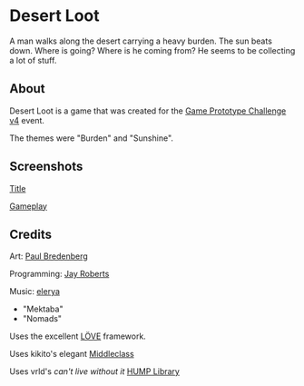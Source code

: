 # Desert Loot

A man walks along the desert carrying a heavy burden. The sun beats down. Where is going? Where is he coming from? He seems to be collecting a lot of stuff.

## About

Desert Loot is a game that was created for the [Game Prototype Challenge v4](http://gameprototypechallenge.com/post/3856159295/gpcv4-themes) event.

The themes were "Burden" and "Sunshine".

## Screenshots

[Title](http://gloryfish.s3.amazonaws.com/games/desertloot/title.png)

[Gameplay](http://gloryfish.s3.amazonaws.com/games/desertloot/gameplay.png)

## Credits

Art: [Paul Bredenberg](http://paulbredenberg.com/)

Programming: [Jay Roberts](http://gloryfish.org)

Music: [elerya](http://opengameart.org/user/811)

 - "Mektaba"
 - "Nomads"

Uses the excellent [LÖVE](http://love2d.org) framework.

Uses kikito's elegant [Middleclass](https://github.com/kikito/middleclass)

Uses vrld's _can't live without it_ [HUMP Library](https://github.com/vrld/hump)

